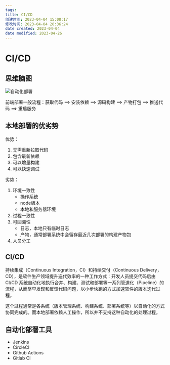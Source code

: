 ```yaml
---
tags: 
title: CI/CD
创建时间: 2023-04-04 15:08:17
修改时间: 2023-04-04 20:36:24
date created: 2023-04-04
date modified: 2023-04-26
---
```


# CI/CD

## 思维脑图

<img src="https://i.loli.net/2021/03/02/F3EMbUWqfYiSIuX.png" alt="自动化部署">

前端部署一般流程：获取代码 ==> 安装依赖 ==> 源码构建 ==> 产物打包 ==> 推送代码 ==> 重启服务

## 本地部署的优劣势

优势：

1. 无需重新拉取代码
2. 包含最新依赖
3. 可以增量构建
4. 可以快速调试

劣势：

1. 环境一致性
   - 操作系统
   - node版本
   - 本地和服务器环境
2. 过程一致性
3. 可回溯性
   - 日志，本地只有临时日志
   - 产物，通常部署系统中会留存最近几次部署的构建产物包
4. 人员分工

## CI/CD

持续集成（Continuous Integration，CI）和持续交付（Continuous Delivery，CD），是软件生产领域提升迭代效率的一种工作方式：开发人员提交代码后由 CI/CD 系统自动化地执行合并、构建、测试和部署等一系列管道化（Pipeline）的流程，从而尽早发现和反馈代码问题，以小步快跑的方式加速软件的版本迭代过程。

这个过程通常是各系统（版本管理系统、构建系统、部署系统等）以自动化的方式协同完成的。而本地部署依赖人工操作，所以并不支持这种自动化的处理过程。

## 自动化部署工具

- Jenkins
- CircleCI
- Github Actions
- Gitlab CI
